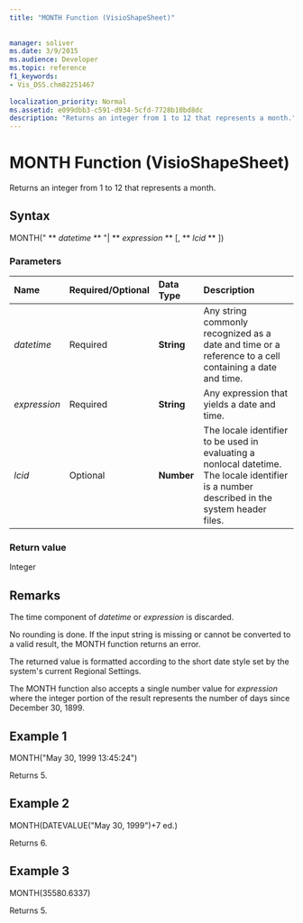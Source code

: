 ```yaml
---
title: "MONTH Function (VisioShapeSheet)"
 
 
manager: soliver
ms.date: 3/9/2015
ms.audience: Developer
ms.topic: reference
f1_keywords:
- Vis_DSS.chm82251467
 
localization_priority: Normal
ms.assetid: e099dbb3-c591-d934-5cfd-7728b10bd8dc
description: "Returns an integer from 1 to 12 that represents a month."
---
```


# MONTH Function (VisioShapeSheet)

Returns an integer from 1 to 12 that represents a month.
  
## Syntax

MONTH(" ** *datetime* ** "| ** *expression* ** [, ** *lcid* ** ]) 
  
### Parameters

|**Name**|**Required/Optional**|**Data Type**|**Description**|
|:-----|:-----|:-----|:-----|
| _datetime_ <br/> |Required  <br/> |**String** <br/> |Any string commonly recognized as a date and time or a reference to a cell containing a date and time.  <br/> |
| _expression_ <br/> |Required  <br/> |**String** <br/> | Any expression that yields a date and time.  <br/> |
| _lcid_ <br/> |Optional  <br/> |**Number** <br/> |The locale identifier to be used in evaluating a nonlocal datetime. The locale identifier is a number described in the system header files.  <br/> |
   
### Return value

Integer
  
## Remarks

The time component of  _datetime_ or  _expression_ is discarded. 
  
No rounding is done. If the input string is missing or cannot be converted to a valid result, the MONTH function returns an error.
  
The returned value is formatted according to the short date style set by the system's current Regional Settings.
  
The MONTH function also accepts a single number value for  _expression_ where the integer portion of the result represents the number of days since December 30, 1899. 
  
## Example 1

MONTH("May 30, 1999 13:45:24")
  
Returns 5.
  
## Example 2

MONTH(DATEVALUE("May 30, 1999")+7 ed.)
  
Returns 6.
  
## Example 3

MONTH(35580.6337)
  
Returns 5.
  

